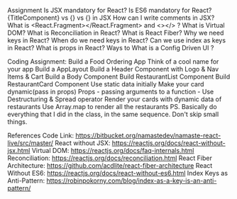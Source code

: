 Assignment
Is JSX mandatory for React?
Is ES6 mandatory for React?
{TitleComponent} vs {<TitleComponent/>} vs {<TitleComponent></TitleComponent>} in JSX
How can I write comments in JSX?
What is <React.Fragment></React.Fragment> and <></> ?
What is Virtual DOM?
What is Reconciliation in React?
What is React Fiber?
Why we need keys in React? When do we need keys in React?
Can we use index as keys in React?
What is props in React? Ways to
What is a Config Driven UI ?


Coding Assignment:
Build a Food Ordering App
    Think of a cool name for your app
    Build a AppLayout
    Build a Header Component with Logo & Nav Items & Cart
    Build a Body Component
        Build RestaurantList Component
        Build RestaurantCard Component
            Use static data initially
            Make your card dynamic(pass in props)
                Props - passing arguments to a function - Use Destructuring & Spread operator
            Render your cards with dynamic data of restaurants
            Use Array.map to render all the restaurants
PS. Basically do everything that I did in the class, in the same sequence. Don't skip small things.


References
Code Link: https://bitbucket.org/namastedev/namaste-react-live/src/master/
React without JSX: https://reactjs.org/docs/react-without-jsx.html
Virtual DOM: https://reactjs.org/docs/faq-internals.html
Reconciliation: https://reactjs.org/docs/reconciliation.html
React Fiber Architecture: https://github.com/acdlite/react-fiber-architecture
React Without ES6: https://reactjs.org/docs/react-without-es6.html
Index Keys as Anti-Pattern: https://robinpokorny.com/blog/index-as-a-key-is-an-anti-pattern/